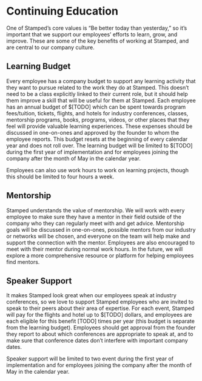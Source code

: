 # Continuing Education

One of Stamped’s core values is “Be better today than yesterday,” so it’s important that we support our employees’ efforts to learn, grow, and improve. These are some of the key benefits of working at Stamped, and are central to our company culture.

## Learning Budget

Every employee has a company budget to support any learning activity that they want to pursue related to the work they do at Stamped. This doesn’t need to be a class explicitly linked to their current role, but it should help them improve a skill that will be useful for them at Stamped. Each employee has an annual budget of $[TODO] which can be spent towards program fees/tuition, tickets, flights, and hotels for industry conferences, classes, mentorship programs, books, programs, videos, or other places that they feel will provide valuable learning experiences. These expenses should be discussed in one-on-ones and approved by the founder to whom the employee reports. This budget resets at the beginning of every calendar year and does not roll over. The learning budget will be limited to $[TODO] during the first year of implementation and for employees joining the company after the month of May in the calendar year.

Employees can also use work hours to work on learning projects, though this should be limited to four hours a week.

## Mentorship

Stamped understands the value of mentorship. We will work with every employee to make sure they have a mentor in their field outside of the company who they can regularly meet with and get advice. Mentorship goals will be discussed in one-on-ones, possible mentors from our industry or networks will be chosen, and everyone on the team will help make and support the connection with the mentor. Employees are also encouraged to meet with their mentor during normal work hours. In the future, we will explore a more comprehensive resource or platform for helping employees find mentors.

## Speaker Support

It makes Stamped look great when our employees speak at industry conferences, so we love to support Stamped employees who are invited to speak to their peers about their area of expertise. For each event, Stamped will pay for the flights and hotel up to $[TODO] dollars, and employees are each eligible for this benefit [TODO] times per year (this budget is separate from the learning budget). Employees should get approval from the founder they report to about which conferences are appropriate to speak at, and to make sure that conference dates don’t interfere with important company dates.

Speaker support will be limited to two event during the first year of implementation and for employees joining the company after the month of May in the calendar year.
